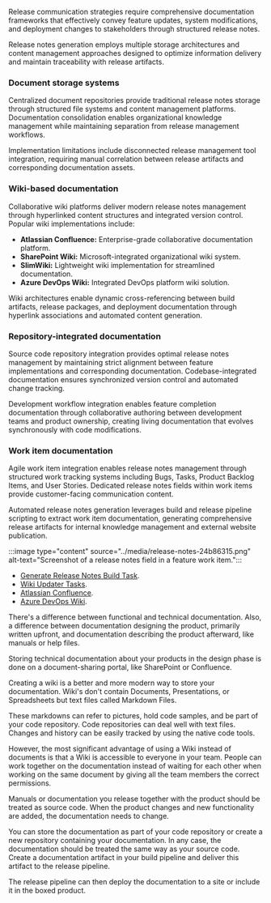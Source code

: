 Release communication strategies require comprehensive documentation frameworks that effectively convey feature updates, system modifications, and deployment changes to stakeholders through structured release notes.

Release notes generation employs multiple storage architectures and content management approaches designed to optimize information delivery and maintain traceability with release artifacts.

### Document storage systems

Centralized document repositories provide traditional release notes storage through structured file systems and content management platforms. Documentation consolidation enables organizational knowledge management while maintaining separation from release management workflows.

Implementation limitations include disconnected release management tool integration, requiring manual correlation between release artifacts and corresponding documentation assets.

### Wiki-based documentation

Collaborative wiki platforms deliver modern release notes management through hyperlinked content structures and integrated version control. Popular wiki implementations include:

- **Atlassian Confluence:** Enterprise-grade collaborative documentation platform.
- **SharePoint Wiki:** Microsoft-integrated organizational wiki system.
- **SlimWiki:** Lightweight wiki implementation for streamlined documentation.
- **Azure DevOps Wiki:** Integrated DevOps platform wiki solution.

Wiki architectures enable dynamic cross-referencing between build artifacts, release packages, and deployment documentation through hyperlink associations and automated content generation.

### Repository-integrated documentation

Source code repository integration provides optimal release notes management by maintaining strict alignment between feature implementations and corresponding documentation. Codebase-integrated documentation ensures synchronized version control and automated change tracking.

Development workflow integration enables feature completion documentation through collaborative authoring between development teams and product ownership, creating living documentation that evolves synchronously with code modifications.

### Work item documentation

Agile work item integration enables release notes management through structured work tracking systems including Bugs, Tasks, Product Backlog Items, and User Stories. Dedicated release notes fields within work items provide customer-facing communication content.

Automated release notes generation leverages build and release pipeline scripting to extract work item documentation, generating comprehensive release artifacts for internal knowledge management and external website publication.

:::image type="content" source="../media/release-notes-24b86315.png" alt-text="Screenshot of a release notes field in a feature work item.":::

- [Generate Release Notes Build Task](https://marketplace.visualstudio.com/items?itemName=richardfennellBM.BM-VSTS-XplatGenerateReleaseNotes).
- [Wiki Updater Tasks](https://marketplace.visualstudio.com/items?itemName=richardfennellBM.BM-VSTS-WIKIUpdater-Tasks).
- [Atlassian Confluence](https://www.atlassian.com/software/confluence).
- [Azure DevOps Wiki](https://azure.microsoft.com/services/devops/wiki/).

There's a difference between functional and technical documentation. Also, a difference between documentation designing the product, primarily written upfront, and documentation describing the product afterward, like manuals or help files.

Storing technical documentation about your products in the design phase is done on a document-sharing portal, like SharePoint or Confluence.

Creating a wiki is a better and more modern way to store your documentation. Wiki's don't contain Documents, Presentations, or Spreadsheets but text files called Markdown Files.

These markdowns can refer to pictures, hold code samples, and be part of your code repository. Code repositories can deal well with text files. Changes and history can be easily tracked by using the native code tools.

However, the most significant advantage of using a Wiki instead of documents is that a Wiki is accessible to everyone in your team. People can work together on the documentation instead of waiting for each other when working on the same document by giving all the team members the correct permissions.

Manuals or documentation you release together with the product should be treated as source code. When the product changes and new functionality are added, the documentation needs to change.

You can store the documentation as part of your code repository or create a new repository containing your documentation. In any case, the documentation should be treated the same way as your source code. Create a documentation artifact in your build pipeline and deliver this artifact to the release pipeline.

The release pipeline can then deploy the documentation to a site or include it in the boxed product.
